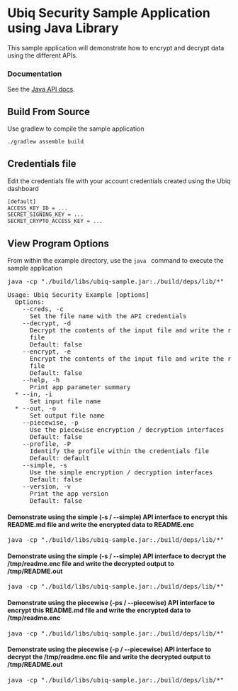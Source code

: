 # Ubiq Security Sample Application using Java Library

This sample application will demonstrate how to encrypt and decrypt data using the different APIs.


### Documentation

See the [Java API docs](https://dev.ubiqsecurity.com/docs/api).

## Build From Source

Use gradlew to compile the sample application

```sh
./gradlew assemble build
```

## Credentials file

Edit the credentials file with your account credentials created using the Ubiq dashboard

```sh
[default]
ACCESS_KEY_ID = ...
SECRET_SIGNING_KEY = ...
SECRET_CRYPTO_ACCESS_KEY = ...
```
## View Program Options

From within the example directory, use the ```java ``` command to execute the sample application

<pre>
java -cp "./build/libs/ubiq-sample.jar:./build/deps/lib/*"  UbiqSample -h 
</pre>

<pre>
Usage: Ubiq Security Example [options]
  Options:
    --creds, -c
      Set the file name with the API credentials
    --decrypt, -d
      Decrypt the contents of the input file and write the results to output 
      file 
      Default: false
    --encrypt, -e
      Encrypt the contents of the input file and write the results to output 
      file 
      Default: false
    --help, -h
      Print app parameter summary
  * --in, -i
      Set input file name
  * --out, -o
      Set output file name
    --piecewise, -p
      Use the piecewise encryption / decryption interfaces
      Default: false
    --profile, -P
      Identify the profile within the credentials file
      Default: default
    --simple, -s
      Use the simple encryption / decryption interfaces
      Default: false
    --version, -v
      Print the app version
      Default: false
</pre>


#### Demonstrate using the simple (-s / --simple) API interface to encrypt this README.md file and write the encrypted data to README.enc

<pre>
java -cp "./build/libs/ubiq-sample.jar:./build/deps/lib/*"  UbiqSample -i README.md -o /tmp/readme.enc -e -s -c credentials
</pre>

#### Demonstrate using the simple (-s / --simple) API interface to decrypt the /tmp/readme.enc file and write the decrypted output to /tmp/README.out

<pre>
java -cp "./build/libs/ubiq-sample.jar:./build/deps/lib/*"  UbiqSample -i /tmp/readme.enc -o /tmp/README.out -d -s -c credentials
</pre>

#### Demonstrate using the piecewise (-ps / --piecewise) API interface to encrypt this README.md file and write the encrypted data to /tmp/readme.enc

<pre>
java -cp "./build/libs/ubiq-sample.jar:./build/deps/lib/*"  UbiqSample -i README.md -o /tmp/readme.enc -e -p -c credentials
</pre>

#### Demonstrate using the piecewise (-p / --piecewise) API interface to decrypt the /tmp/readme.enc file and write the decrypted output to /tmp/README.out

<pre>
java -cp "./build/libs/ubiq-sample.jar:./build/deps/lib/*"  UbiqSample -i /tmp/readme.enc -o /tmp/README.out -d -p -c credentials 
</pre>


